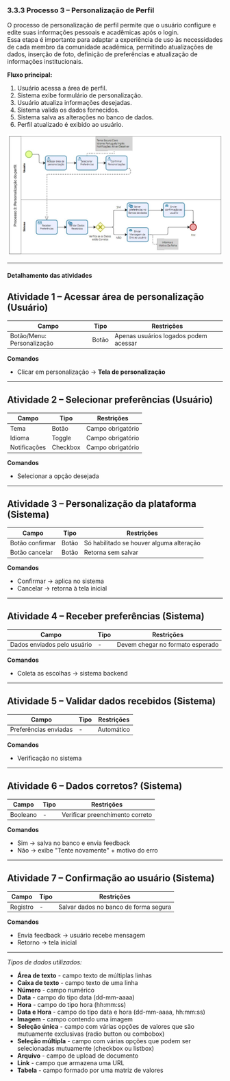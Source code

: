 ### 3.3.3 Processo 3 – Personalização de Perfil

O processo de personalização de perfil permite que o usuário configure e edite suas informações pessoais e acadêmicas após o login.  
Essa etapa é importante para adaptar a experiência de uso às necessidades de cada membro da comunidade acadêmica, permitindo atualizações de dados, inserção de foto, definição de preferências e atualização de informações institucionais.  

**Fluxo principal:**  
1. Usuário acessa a área de perfil.  
2. Sistema exibe formulário de personalização.  
3. Usuário atualiza informações desejadas.  
4. Sistema valida os dados fornecidos.  
5. Sistema salva as alterações no banco de dados.  
6. Perfil atualizado é exibido ao usuário.  

![PROCESSO 2 - Personalização do perfil](../images/p3_PersonalizacaoPerfil.JPG "Modelo BPMN do Processo 3.")

---

#### Detalhamento das atividades  

## Atividade 1 – Acessar área de personalização (Usuário)
| Campo | Tipo | Restrições |
|-------|------|------------|
| Botão/Menu: Personalização | Botão | Apenas usuários logados podem acessar |

**Comandos**
- Clicar em personalização → **Tela de personalização**

---

## Atividade 2 – Selecionar preferências (Usuário)
| Campo | Tipo | Restrições |
|-------|------|------------|
| Tema | Botão | Campo obrigatório |
| Idioma | Toggle | Campo obrigatório |
| Notificações | Checkbox | Campo obrigatório |

**Comandos**
- Selecionar a opção desejada

---

## Atividade 3 – Personalização da plataforma (Sistema)
| Campo | Tipo | Restrições |
|-------|------|------------|
| Botão confirmar | Botão | Só habilitado se houver alguma alteração |
| Botão cancelar | Botão | Retorna sem salvar |

**Comandos**
- Confirmar → aplica no sistema  
- Cancelar → retorna à tela inicial  

---

## Atividade 4 – Receber preferências (Sistema)
| Campo | Tipo | Restrições |
|-------|------|------------|
| Dados enviados pelo usuário | - | Devem chegar no formato esperado |

**Comandos**
- Coleta as escolhas → sistema backend

---

## Atividade 5 – Validar dados recebidos (Sistema)
| Campo | Tipo | Restrições |
|-------|------|------------|
| Preferências enviadas | - | Automático |

**Comandos**
- Verificação no sistema

---

## Atividade 6 – Dados corretos? (Sistema)
| Campo | Tipo | Restrições |
|-------|------|------------|
| Booleano | - | Verificar preenchimento correto |

**Comandos**
- Sim → salva no banco e envia feedback  
- Não → exibe "Tente novamente" + motivo do erro  

---

## Atividade 7 – Confirmação ao usuário (Sistema)
| Campo | Tipo | Restrições |
|-------|------|------------|
| Registro | - | Salvar dados no banco de forma segura |

**Comandos**
- Envia feedback → usuário recebe mensagem  
- Retorno → tela inicial
---

_Tipos de dados utilizados:_  

* **Área de texto** - campo texto de múltiplas linhas  
* **Caixa de texto** - campo texto de uma linha  
* **Número** - campo numérico  
* **Data** - campo do tipo data (dd-mm-aaaa)  
* **Hora** - campo do tipo hora (hh:mm:ss)  
* **Data e Hora** - campo do tipo data e hora (dd-mm-aaaa, hh:mm:ss)  
* **Imagem** - campo contendo uma imagem  
* **Seleção única** - campo com várias opções de valores que são mutuamente exclusivas (radio button ou combobox)  
* **Seleção múltipla** - campo com várias opções que podem ser selecionadas mutuamente (checkbox ou listbox)  
* **Arquivo** - campo de upload de documento  
* **Link** - campo que armazena uma URL  
* **Tabela** - campo formado por uma matriz de valores  
